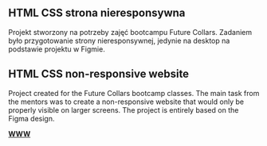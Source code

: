 ## HTML CSS strona nieresponsywna ##

Projekt stworzony na potrzeby zajęć bootcampu Future Collars.
Zadaniem było przygotowanie strony nieresponsywnej, jedynie na desktop na podstawie projektu w Figmie.

## HTML CSS non-responsive website ##

Project created for the Future Collars bootcamp classes.
The main task from the mentors was to create a non-responsive website that would only be properly visible on larger screens. The project is entirely based on the Figma design.


**[WWW]([https://www.google.com](https://naszafirma-html.netlify.app/)https://naszafirma-html.netlify.app/)**
